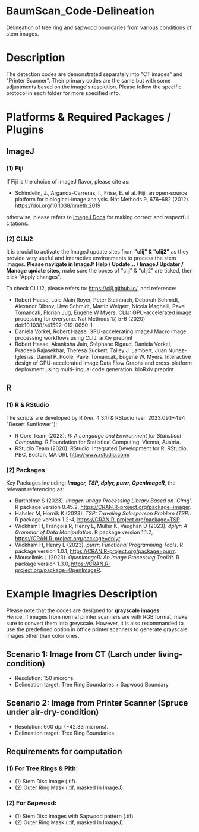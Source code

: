 # BaumScan_Code-Delineation
Delineation of tree ring and sapwood boundaries from various conditions of stem images.  

# Description
The detection codes are demonstrated separately into "CT images" and "Printer Scanner". Their primary codes are the same but with some adjustments based on the image's resolution. Please follow the specific protocol in each folder for more specified info.  

# Platforms & Required Packages / Plugins
## ImageJ  
### (1) Fiji
If Fiji is the choice of ImageJ flavor, please cite as:  
- Schindelin, J., Arganda-Carreras, I., Frise, E. et al. Fiji: an open-source platform for biological-image analysis. Nat Methods 9, 676–682 (2012). https://doi.org/10.1038/nmeth.2019  

otherwise, please refers to [ImageJ Docs](https://imagej.net/contribute/citing) for making correct and respectful citations.  

### (2) CLIJ2
It is crucial to activate the ImageJ update sites from **"clij" & "clij2"** as they provide very useful and interactive environments to process the stem images.
**Please navigate in ImageJ: Help / Update... / ImageJ Updater / Manage update sites**, make sure the boxes of "clij" & "clij2" are ticked, then click "Apply changes".  

To check CLIJ2, please refers to: <https://clij.github.io/>, and reference:  
- Robert Haase, Loic Alain Royer, Peter Steinbach, Deborah Schmidt, Alexandr Dibrov, Uwe Schmidt, Martin Weigert, Nicola Maghelli, Pavel Tomancak, Florian Jug, Eugene W Myers. CLIJ: GPU-accelerated image processing for everyone. Nat Methods 17, 5-6 (2020) doi:10.1038/s41592-019-0650-1     
- Daniela Vorkel, Robert Haase. GPU-accelerating ImageJ Macro image processing workflows using CLIJ. arXiv preprint  
- Robert Haase, Akanksha Jain, Stéphane Rigaud, Daniela Vorkel, Pradeep Rajasekhar, Theresa Suckert, Talley J. Lambert, Juan Nunez-Iglesias, Daniel P. Poole, Pavel Tomancak, Eugene W. Myers. Interactive design of GPU-accelerated Image Data Flow Graphs and cross-platform deployment using multi-lingual code generation. bioRxiv preprint  

## R  
### (1) R & RStudio
The scripts are developed by R (ver. 4.3.1) & RStudio (ver. 2023.09.1+494 "Desert Sunflower"):  
- R Core Team (2023). _R: A Language and Environment for Statistical Computing_. R Foundation
  for Statistical Computing, Vienna, Austria.
- RStudio Team (2020). RStudio: Integrated Development for R. RStudio, PBC, Boston, MA URL http://www.rstudio.com/

### (2) Packages
Key Packages including: ***Imager, TSP, dplyr, purrr, OpenImageR***, the relevant referencing as:
- Barthelme S (2023). _imager: Image Processing Library Based on 'CImg'_. R package version
  0.45.2, <https://CRAN.R-project.org/package=imager>.
- Hahsler M, Hornik K (2023). _TSP: Traveling Salesperson Problem (TSP)_. R package version
  1.2-4, <https://CRAN.R-project.org/package=TSP>.
- Wickham H, François R, Henry L, Müller K, Vaughan D (2023). _dplyr: A Grammar of Data
  Manipulation_. R package version 1.1.2, <https://CRAN.R-project.org/package=dplyr>.
- Wickham H, Henry L (2023). _purrr: Functional Programming Tools_. R package version 1.0.1,
  <https://CRAN.R-project.org/package=purrr>.
- Mouselimis L (2023). _OpenImageR: An Image Processing Toolkit_. R package version 1.3.0,
  <https://CRAN.R-project.org/package=OpenImageR>.  

# Example Imagries Description 
Please note that the codes are designed for **grayscale images**.  
Hence, if images from normal printer scanners are with RGB format, make sure to convert them into greyscale. However, it is also recommanded to use the predefined option in office printer scanners to generate grayscale images other than color ones.  

## Scenario 1: Image from CT (Larch under living-condition)
- Resolution: 150 microns.
- Delineation target: Tree Ring Boundaries + Sapwood Boundary  

## Scenario 2: Image from Printer Scanner (Spruce under air-dry-condition)
- Resolution: 600 dpi (~42.33 microns).  
- Delineation target: Tree Ring Boundaries.  

## Requirements for computation
### (1) For Tree Rings & Pith:
- (1) Stem Disc Image (.tif).  
- (2) Outer Ring Mask (.tif, masked in ImageJ).  

### (2) For Sapwood:
- (1) Stem Disc Images with Sapwood pattern (.tif).  
- (2) Outer Ring Mask (.tif, masked in ImageJ).  
